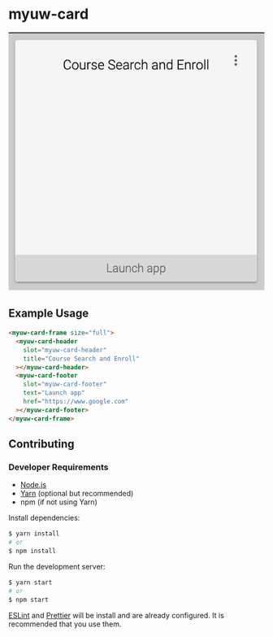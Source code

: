 # myuw-card

![MyUW Card](myuw-card.png)

## Example Usage

```html
<myuw-card-frame size="full">
  <myuw-card-header
    slot="myuw-card-header"
    title="Course Search and Enroll"
  ></myuw-card-header>
  <myuw-card-footer
    slot="myuw-card-footer"
    text="Launch app"
    href="https://www.google.com"
  ></myuw-card-footer>
</myuw-card-frame>
```

## Contributing

### Developer Requirements

* [Node.js](https://nodejs.org/en/)
* [Yarn](https://yarnpkg.com/lang/en/) (optional but recommended)
* npm (if not using Yarn)

Install dependencies:

```sh
$ yarn install
# or
$ npm install
```

Run the development server:

```sh
$ yarn start
# or
$ npm start
```

[ESLint](https://eslint.org/) and [Prettier](https://prettier.io/) will be install
and are already configured. It is recommended that you use them.
